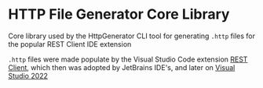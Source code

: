 # HTTP File Generator Core Library

Core library used by the HttpGenerator CLI tool for generating `.http` files for the popular REST Client IDE extension

`.http` files were made populate by the Visual Studio Code extension [REST Client](https://marketplace.visualstudio.com/items?itemName=humao.rest-client), which then was adopted by JetBrains IDE's, and later on [Visual Studio 2022](https://marketplace.visualstudio.com/items?itemName=MadsKristensen.RestClient)